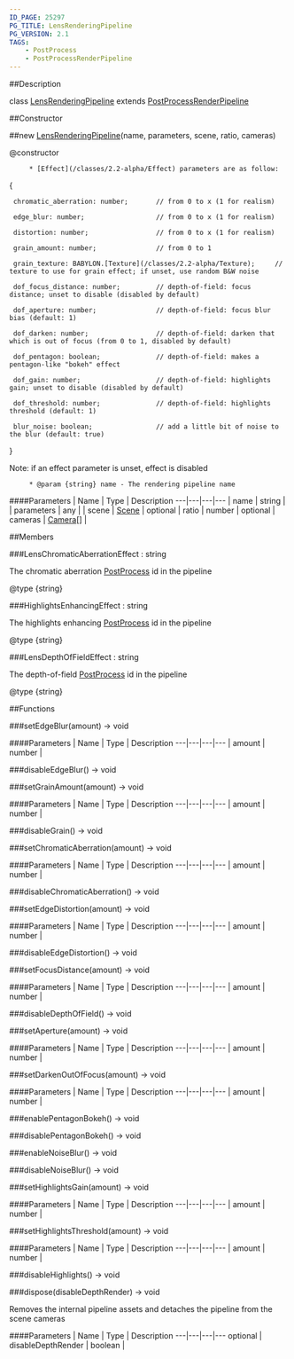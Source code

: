 ```yaml
---
ID_PAGE: 25297
PG_TITLE: LensRenderingPipeline
PG_VERSION: 2.1
TAGS:
    - PostProcess
    - PostProcessRenderPipeline
---
```

##Description

class [LensRenderingPipeline](/classes/2.2-alpha/LensRenderingPipeline) extends [PostProcessRenderPipeline](/classes/2.2-alpha/PostProcessRenderPipeline)



##Constructor

##new [LensRenderingPipeline](/classes/2.2-alpha/LensRenderingPipeline)(name, parameters, scene, ratio, cameras)

@constructor

         * [Effect](/classes/2.2-alpha/Effect) parameters are as follow:

{

     chromatic_aberration: number;       // from 0 to x (1 for realism)

     edge_blur: number;                  // from 0 to x (1 for realism)

     distortion: number;                 // from 0 to x (1 for realism)

     grain_amount: number;               // from 0 to 1

     grain_texture: BABYLON.[Texture](/classes/2.2-alpha/Texture);     // texture to use for grain effect; if unset, use random B&W noise

     dof_focus_distance: number;         // depth-of-field: focus distance; unset to disable (disabled by default)

     dof_aperture: number;               // depth-of-field: focus blur bias (default: 1)

     dof_darken: number;                 // depth-of-field: darken that which is out of focus (from 0 to 1, disabled by default)

     dof_pentagon: boolean;              // depth-of-field: makes a pentagon-like "bokeh" effect

     dof_gain: number;                   // depth-of-field: highlights gain; unset to disable (disabled by default)

     dof_threshold: number;              // depth-of-field: highlights threshold (default: 1)

     blur_noise: boolean;                // add a little bit of noise to the blur (default: true)

}

Note: if an effect parameter is unset, effect is disabled

         * @param {string} name - The rendering pipeline name

####Parameters
 | Name | Type | Description
---|---|---|---
 | name | string | 
 | parameters | any | 
 | scene | [Scene](/classes/2.2-alpha/Scene) | 
optional | ratio | number | 
optional | cameras | [Camera](/classes/2.2-alpha/Camera)[] | 

##Members

###LensChromaticAberrationEffect : string

The chromatic aberration [PostProcess](/classes/2.2-alpha/PostProcess) id in the pipeline

@type {string}

###HighlightsEnhancingEffect : string

The highlights enhancing [PostProcess](/classes/2.2-alpha/PostProcess) id in the pipeline

@type {string}

###LensDepthOfFieldEffect : string

The depth-of-field [PostProcess](/classes/2.2-alpha/PostProcess) id in the pipeline

@type {string}

##Functions

###setEdgeBlur(amount) &rarr; void



####Parameters
 | Name | Type | Description
---|---|---|---
 | amount | number | 

###disableEdgeBlur() &rarr; void


###setGrainAmount(amount) &rarr; void



####Parameters
 | Name | Type | Description
---|---|---|---
 | amount | number | 

###disableGrain() &rarr; void


###setChromaticAberration(amount) &rarr; void



####Parameters
 | Name | Type | Description
---|---|---|---
 | amount | number | 

###disableChromaticAberration() &rarr; void


###setEdgeDistortion(amount) &rarr; void



####Parameters
 | Name | Type | Description
---|---|---|---
 | amount | number | 

###disableEdgeDistortion() &rarr; void


###setFocusDistance(amount) &rarr; void



####Parameters
 | Name | Type | Description
---|---|---|---
 | amount | number | 

###disableDepthOfField() &rarr; void


###setAperture(amount) &rarr; void



####Parameters
 | Name | Type | Description
---|---|---|---
 | amount | number | 

###setDarkenOutOfFocus(amount) &rarr; void



####Parameters
 | Name | Type | Description
---|---|---|---
 | amount | number | 

###enablePentagonBokeh() &rarr; void


###disablePentagonBokeh() &rarr; void


###enableNoiseBlur() &rarr; void


###disableNoiseBlur() &rarr; void


###setHighlightsGain(amount) &rarr; void



####Parameters
 | Name | Type | Description
---|---|---|---
 | amount | number | 

###setHighlightsThreshold(amount) &rarr; void



####Parameters
 | Name | Type | Description
---|---|---|---
 | amount | number | 

###disableHighlights() &rarr; void


###dispose(disableDepthRender) &rarr; void

Removes the internal pipeline assets and detaches the pipeline from the scene cameras

####Parameters
 | Name | Type | Description
---|---|---|---
optional | disableDepthRender | boolean | 

